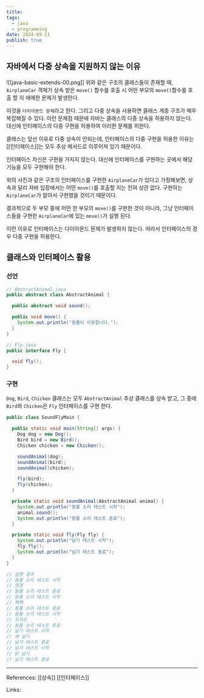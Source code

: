 ```yaml
---
title:
tags:
  - java
  - programming
date: 2024-09-11
publish: true
---
```


## 자바에서 다중 상속을 지원하지 않는 이유

![[java-basic-extends-00.png]]
위와 같은 구조의 클래스들이 존재할 때, `AirplaneCar` 객체가 상속 받은 `move()` 함수를 호출 시 어떤 부모의 `move()`함수를 호출 할 지 애매한 문제가 발생한다.

이것을 `다이아몬드 문제`라고 한다. 그리고 다중 상속을 사용하면 클래스 계층 구조가 매우 복잡해질 수 있다. 이런 문제점 때문에 자바는 클래스의 다중 상속을 허용하지 않는다. 대신에 인터페이스의 다중 구현을 허용하여 이러한 문제를 피한다.

클래스는 앞선 이유로 다중 상속이 안되는데, 인터페이스의 다중 구현을 허용한 이유는 [[인터페이스]]는 모두 추상 메서드로 이루어져 있기 때문이다.

인터페이스 자신은 구현을 가지지 않는다. 대신에 인터페이스를 구현하는 곳에서 해당 기능을 모두 구현해야 한다.

위의 사진과 같은 구조의 인터페이스를 구현한 `AirplaneCar`가 있다고 가정해보면, 상속과 달리 자바 입장에서는 어떤 `move()`를 호출할 지는 전혀 상관 없다. 구현하는 `AirplaneCar`가 알아서 구현했을 것이기 때문이다.

결과적으로 두 부모 중에 어떤 한 부모의 `move()`를 구현한 것이 아니라, 그냥 인터페이스들을 구현한 `AirplaneCar`에 있는 `move()`가 실행 된다.

이런 이유로 인터페이스는 다이아몬드 문제가 발생하지 않는다. 따라서 인터페이스의 경우 다중 구현을 허용한다.

## 클래스와 인터페이스 활용

### 선언

```java
// AbstractAnimal.java
public abstract class AbstractAnimal {

  public abstract void sound();

  public void move() {
    System.out.println("동물이 이동합니다.");
  }
}

// Fly.java
public interface Fly {

  void fly();
}
```

### 구현

`Dog`, `Bird`, `Chicken` 클래스는 모두 `AbstractAnimal` 추상 클래스를 상속 받고, 그 중에 `Bird`와 `Chicken`은 `Fly` 인터페이스를 구현 한다.

```java
public class SoundFlyMain {

  public static void main(String[] args) {
    Dog dog = new Dog();
    Bird bird = new Bird();
    Chicken chicken = new Chicken();

    soundAnimal(dog);
    soundAnimal(bird);
    soundAnimal(chicken);

    fly(bird);
    fly(chicken);
  }

  private static void soundAnimal(AbstractAnimal animal) {
    System.out.println("동물 소리 테스트 시작");
    animal.sound();
    System.out.println("동물 소리 테스트 종료");
  }

  private static void fly(Fly fly) {
    System.out.println("날기 테스트 시작");
    fly.fly();
    System.out.println("날기 테스트 종료");
  }
}

// 실행 결과
// 동물 소리 테스트 시작
// 멍멍
// 동물 소리 테스트 종료
// 동물 소리 테스트 시작
// 짹짹
// 동물 소리 테스트 종료
// 동물 소리 테스트 시작
// 꼬끼오
// 동물 소리 테스트 종료
// 날기 테스트 시작
// 새 날기
// 날기 테스트 종료
// 날기 테스트 시작
// 닭 날기
// 날기 테스트 종료
```

---

References: [[상속]] [[인터페이스]]

Links:
